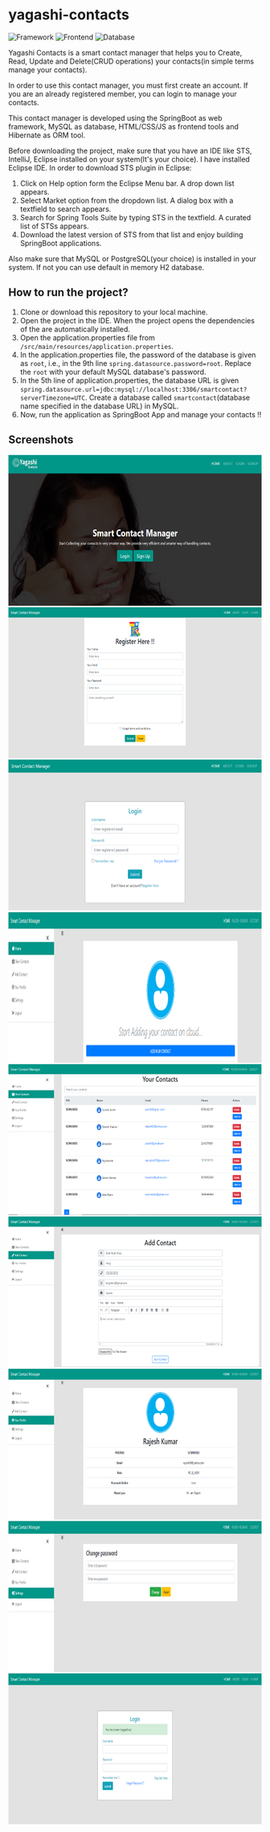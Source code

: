 # yagashi-contacts

![Framework](https://img.shields.io/badge/Framework-SpringBoot-brightgreen)
![Frontend](https://img.shields.io/badge/Frontend-HTML%2FCSS%2FJS-orange)
![Database](https://img.shields.io/badge/Database-MySQL-blue)

Yagashi Contacts is a smart contact manager that helps you to Create, Read, Update and Delete(CRUD operations) your contacts(in simple terms manage your contacts).

In order to use this contact manager, you must first create an account. If you are an already registered member, you can login to manage your contacts.

This contact manager is developed using the SpringBoot as web framework, MySQL as database, HTML/CSS/JS as frontend tools and Hibernate as ORM tool.

Before downloading the project, make sure that you have an IDE like STS, IntelliJ, Eclipse installed on your system(It's your choice). I have installed Eclipse IDE.
In order to download STS plugin in Eclipse: 
1. Click on Help option form the Eclipse Menu bar. A drop down list appears.
2. Select Market option from the dropdown list. A dialog box with a textfield to search appears.
3. Search for Spring Tools Suite by typing STS in the textfield. A curated list of STSs appears. 
4. Download the latest version of STS from that list and enjoy building SpringBoot applications.

Also make sure that MySQL or PostgreSQL(your choice) is installed in your system. If not you can use default in memory H2 database.

## How to run the project?

1. Clone or download this repository to your local machine.
2. Open the project in the IDE. When the project opens the dependencies of the are automatically installed.
3. Open the application.properties file from `/src/main/resources/application.properties`.
4. In the application.properties file, the password of the database is given as `root`, i.e., in the 9th line `spring.datasource.password=root`. Replace the `root` with your default MySQL database's password.
5. In the 5th line of application.properties, the database URL is given `spring.datasource.url=jdbc:mysql://localhost:3306/smartcontact?serverTimezone=UTC`. Create a database called `smartcontact`(database name specified in the database URL) in MySQL.
6. Now, run the application as SpringBoot App and manage your contacts !!

## Screenshots

<img src="contacts-home-page.PNG" width="600" height="300">
<img src="contacts-register.PNG" width="600" height="300">
<img src="contacts-login-1.PNG" width="600" height="300">
<img src="contacts-home.PNG" width="600" height="300">
<img src="contacts-view_contacts.PNG" width="600" height="300">
<img src="contacts-add_contacts.PNG" width="600" height="300">
<img src="contacts-profile.PNG" width="600" height="300">
<img src="contacts-settings.PNG" width="600" height="300">
<img src="contacts-logout.PNG" width="600" height="300">

